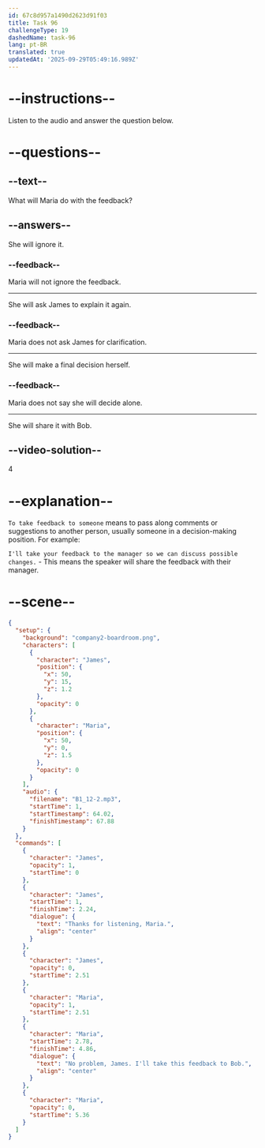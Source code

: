 ```yaml
---
id: 67c8d957a1490d2623d91f03
title: Task 96
challengeType: 19
dashedName: task-96
lang: pt-BR
translated: true
updatedAt: '2025-09-29T05:49:16.989Z'
---
```


<!-- (Audio) James: Thanks for listening, Maria. Maria: No problem, James. I'll take this feedback to Bob. -->

# --instructions--

Listen to the audio and answer the question below.  

# --questions--

## --text--

What will Maria do with the feedback?  

## --answers--

She will ignore it.  

### --feedback--

Maria will not ignore the feedback.  

---

She will ask James to explain it again.

### --feedback--

Maria does not ask James for clarification.

---

She will make a final decision herself.  

### --feedback--

Maria does not say she will decide alone.  

---

She will share it with Bob.  

## --video-solution--

4  

# --explanation--

`To take feedback to someone` means to pass along comments or suggestions to another person, usually someone in a decision-making position. For example:

`I'll take your feedback to the manager so we can discuss possible changes.` - This means the speaker will share the feedback with their manager.

# --scene--

```json
{
  "setup": {
    "background": "company2-boardroom.png",
    "characters": [
      {
        "character": "James",
        "position": {
          "x": 50,
          "y": 15,
          "z": 1.2
        },
        "opacity": 0
      },
      {
        "character": "Maria",
        "position": {
          "x": 50,
          "y": 0,
          "z": 1.5
        },
        "opacity": 0
      }
    ],
    "audio": {
      "filename": "B1_12-2.mp3",
      "startTime": 1,
      "startTimestamp": 64.02,
      "finishTimestamp": 67.88
    }
  },
  "commands": [
    {
      "character": "James",
      "opacity": 1,
      "startTime": 0
    },
    {
      "character": "James",
      "startTime": 1,
      "finishTime": 2.24,
      "dialogue": {
        "text": "Thanks for listening, Maria.",
        "align": "center"
      }
    },
    {
      "character": "James",
      "opacity": 0,
      "startTime": 2.51
    },
    {
      "character": "Maria",
      "opacity": 1,
      "startTime": 2.51
    },
    {
      "character": "Maria",
      "startTime": 2.78,
      "finishTime": 4.86,
      "dialogue": {
        "text": "No problem, James. I'll take this feedback to Bob.",
        "align": "center"
      }
    },
    {
      "character": "Maria",
      "opacity": 0,
      "startTime": 5.36
    }
  ]
}
```
